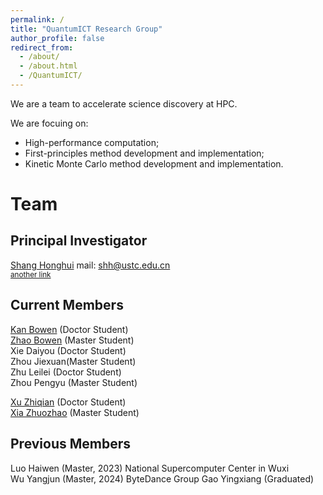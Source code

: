 ```yaml
---
permalink: /
title: "QuantumICT Research Group"
author_profile: false
redirect_from: 
  - /about/
  - /about.html
  - /QuantumICT/
---
```


We are a team to accelerate science discovery at HPC.  

We are focuing on:

- High-performance computation;
- First-principles method development and implementation;
- Kinetic Monte Carlo method development and implementation.

# Team

## Principal Investigator

[Shang Honghui](http://www.hfnl.ustc.edu.cn/detail?id=21014) mail: shh@ustc.edu.cn  
<sub>[another link](https://faculty.ustc.edu.cn/shanghonghui/en/index.htm)</sub>  
   

## Current Members 
[Kan Bowen](/members/kanbowen) (Doctor Student)  
[Zhao Bowen](/members/zhaobowen) (Master Student)  
Xie Daiyou (Doctor Student)  
Zhou Jiexuan(Master Student)  
Zhu Leilei (Doctor Student)  
Zhou Pengyu (Master Student)  

[Xu Zhiqian](/members/xuzhiqian) (Doctor Student)  
[Xia Zhuozhao](https://xiazhuozhao.com) (Master Student)  

## Previous Members
Luo Haiwen (Master, 2023) National Supercomputer Center in Wuxi  
Wu Yangjun (Master, 2024) ByteDance Group
Gao Yingxiang (Graduated)  

<!-- # Publication
[Our latest publications](/publication/pub_other.html) -->

<!-- [Old version](https://quantumict.github.io/QuantumICT/publication/publications). -->

<!-- # Album
[Our colorful life and memorable moments](/album/index).

# Blog
[Our blogs include tutorials and development logs](/blog/). -->

<!-- # Group Meeting -->
<!-- [Our group meeting records](https://quantumict.github.io/QuantumICT/group_meeting).-->
